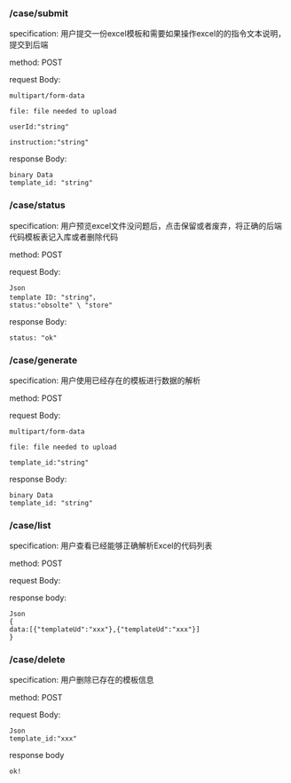 ### /case/submit

specification: 用户提交一份excel模板和需要如果操作excel的的指令文本说明，提交到后端

method:  POST

request Body:

````shell
multipart/form-data

file: file needed to upload

userId:"string"

instruction:"string"

````

response Body:

````shell
binary Data
template_id: "string"
````



###  /case/status

specification: 用户预览excel文件没问题后，点击保留或者废弃，将正确的后端代码模板表记入库或者删除代码

method:  POST

request Body:

````shell
Json
template ID: "string"，
status:"obsolte" \ "store"
````

response Body:

````shell
status: "ok"
````



### /case/generate

specification: 用户使用已经存在的模板进行数据的解析

method:  POST

request Body:

````shell
multipart/form-data

file: file needed to upload

template_id:"string"

````

response Body:

````shell
binary Data
template_id: "string"
````



### /case/list

specification: 用户查看已经能够正确解析Excel的代码列表

method:  POST

request Body:

response body:

````she
Json
{
data:[{"templateUd":"xxx"},{"templateUd":"xxx"}]
}
````



### /case/delete

specification: 用户删除已存在的模板信息

method:  POST

request Body:

````shell
Json
template_id:"xxx"
````

response body

````shell
ok!
````







